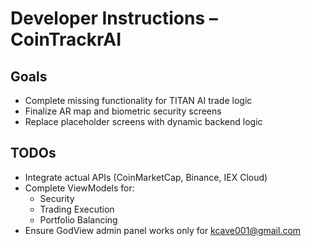 # Developer Instructions – CoinTrackrAI

## Goals
- Complete missing functionality for TITAN AI trade logic
- Finalize AR map and biometric security screens
- Replace placeholder screens with dynamic backend logic

## TODOs
- Integrate actual APIs (CoinMarketCap, Binance, IEX Cloud)
- Complete ViewModels for:
  - Security
  - Trading Execution
  - Portfolio Balancing
- Ensure GodView admin panel works only for kcave001@gmail.com
